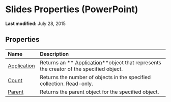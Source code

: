 
# Slides Properties (PowerPoint)

 **Last modified:** July 28, 2015


## Properties



|**Name**|**Description**|
|:-----|:-----|
| [Application](60ef5e73-b7fe-a1ad-a2ba-cde5b65e2a18.md)|Returns an  ** [Application](978c2b99-4271-b953-4283-73b5f3d96f41.md)**object that represents the creator of the specified object.|
| [Count](b01d04ed-b28f-608e-b77f-2ef94e1a2d2f.md)|Returns the number of objects in the specified collection. Read-only.|
| [Parent](716b34cc-7e6f-e353-fa2e-82687f9d8784.md)|Returns the parent object for the specified object.|
